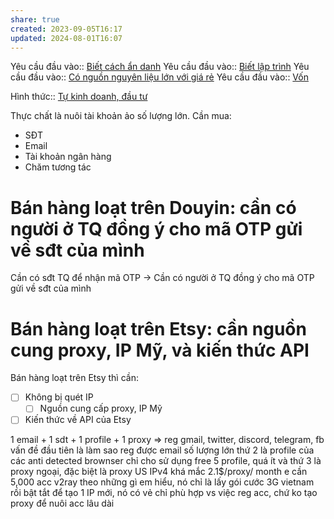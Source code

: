 ```yaml
---
share: true
created: 2023-09-05T16:17
updated: 2024-08-01T16:07
---
```

Yêu cầu đầu vào:: [Biết cách ẩn danh](../../1%20Y%C3%AAu%20c%E1%BA%A7u%20%C4%91%E1%BA%A7u%20v%C3%A0o/Theo%20ki%E1%BA%BFn%20th%E1%BB%A9c,%20k%E1%BB%B9%20n%C4%83ng/Bi%E1%BA%BFt%20c%C3%A1ch%20%E1%BA%A9n%20danh.md)
Yêu cầu đầu vào:: [Biết lập trình](../../1%20Y%C3%AAu%20c%E1%BA%A7u%20%C4%91%E1%BA%A7u%20v%C3%A0o/Theo%20ki%E1%BA%BFn%20th%E1%BB%A9c,%20k%E1%BB%B9%20n%C4%83ng/Bi%E1%BA%BFt%20l%E1%BA%ADp%20tr%C3%ACnh.md)
Yêu cầu đầu vào:: [Có nguồn nguyên liệu lớn với giá rẻ](../../1%20Y%C3%AAu%20c%E1%BA%A7u%20%C4%91%E1%BA%A7u%20v%C3%A0o/Theo%20nguy%C3%AAn%20li%E1%BB%87u,%20ngu%E1%BB%93n%20th%C3%B4ng%20tin/C%C3%B3%20ngu%E1%BB%93n%20nguy%C3%AAn%20li%E1%BB%87u%20l%E1%BB%9Bn%20v%E1%BB%9Bi%20gi%C3%A1%20r%E1%BA%BB.md)
Yêu cầu đầu vào:: [Vốn](../../1%20Y%C3%AAu%20c%E1%BA%A7u%20%C4%91%E1%BA%A7u%20v%C3%A0o/V%E1%BB%91n.md)

Hình thức:: [Tự kinh doanh, đầu tư](../../2%20H%C3%ACnh%20th%E1%BB%A9c/T%E1%BB%B1%20kinh%20doanh,%20%C4%91%E1%BA%A7u%20t%C6%B0.md)

Thực chất là nuôi tài khoản ảo số lượng lớn. Cần mua:
- SĐT
- Email
- Tài khoản ngân hàng
- Chăm tương tác

# Bán hàng loạt trên Douyin: cần có người ở TQ đồng ý cho mã OTP gửi về sđt của mình
Cần có sđt TQ để nhận mã OTP
→ Cần có người ở TQ đồng ý cho mã OTP gửi về sđt của mình

# Bán hàng loạt trên Etsy: cần nguồn cung proxy, IP Mỹ, và kiến thức API
Bán hàng loạt trên Etsy thì cần:
- [ ] Không bị quét IP
	- [ ] Nguồn cung cấp proxy, IP Mỹ
- [ ] Kiến thức về API của Etsy

1 email + 1 sdt + 1 profile + 1 proxy ⇒ reg gmail, twitter, discord, telegram, fb
vấn đề đầu tiên là làm sao reg được email số lượng lớn 
thứ 2 là profile của các anti detected brownser chỉ cho sử dụng free 5 profile, quá ít
và thứ 3 là proxy ngoại, đặc biệt là proxy US IPv4 khá mắc 2.1$/proxy/ month
e cần 5,000 acc
v2ray theo những gì em hiểu, nó chỉ là lấy gói cước 3G vietnam rồi bật tắt để tạo 1 IP mới, nó có vẻ chỉ phù hợp vs việc reg acc, chứ ko tạo proxy để nuôi acc lâu dài
